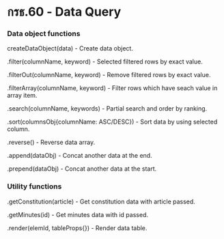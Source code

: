 # กรธ.60 - Data Query

### Data object functions

createDataObject(data) - Create data object. 

.filter(columnName, keyword) - Selected filtered rows by exact value.

.filterOut(columnName, keyword) - Remove filtered rows by exact value.

.filterArray(columnName, keyword) - Filter rows which have seach value in array item.

.search(columnName, keywords) - Partial search and order by ranking.

.sort(columnsObj{columnName: ASC/DESC}) - Sort data by using selected column.

.reverse() - Reverse data array.

.append(dataObj) - Concat another data at the end.

.prepend(dataObj) - Concat another data at the start.

### Utility functions

.getConstitution(article) - Get constitution data with article passed.

.getMinutes(id) - Get minutes data with id passed.

.render(elemId, tableProps{}) - Render data table.
